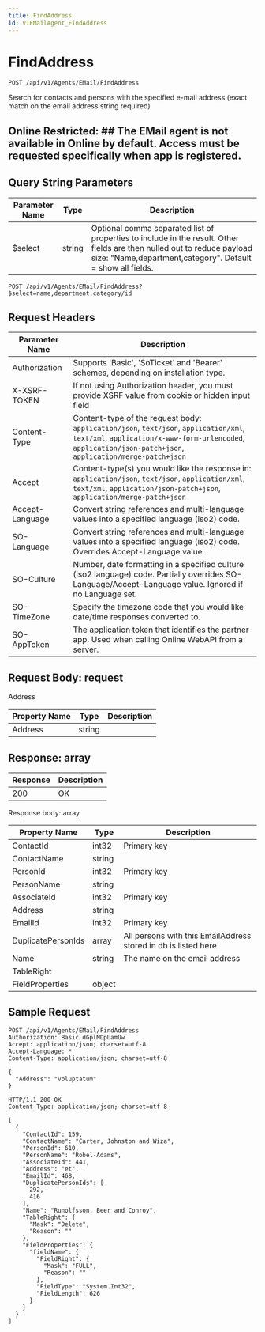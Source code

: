 ```yaml
---
title: FindAddress
id: v1EMailAgent_FindAddress
---
```


# FindAddress

```http
POST /api/v1/Agents/EMail/FindAddress
```

Search for contacts and persons with the specified e-mail address (exact match on the email address string required)



## Online Restricted: ## The EMail agent is not available in Online by default. Access must be requested specifically when app is registered.





## Query String Parameters

| Parameter Name | Type |  Description |
|----------------|------|--------------|
| $select | string |  Optional comma separated list of properties to include in the result. Other fields are then nulled out to reduce payload size: "Name,department,category". Default = show all fields. |

```http
POST /api/v1/Agents/EMail/FindAddress?$select=name,department,category/id
```


## Request Headers

| Parameter Name | Description |
|----------------|-------------|
| Authorization  | Supports 'Basic', 'SoTicket' and 'Bearer' schemes, depending on installation type. |
| X-XSRF-TOKEN   | If not using Authorization header, you must provide XSRF value from cookie or hidden input field |
| Content-Type | Content-type of the request body: `application/json`, `text/json`, `application/xml`, `text/xml`, `application/x-www-form-urlencoded`, `application/json-patch+json`, `application/merge-patch+json` |
| Accept         | Content-type(s) you would like the response in: `application/json`, `text/json`, `application/xml`, `text/xml`, `application/json-patch+json`, `application/merge-patch+json` |
| Accept-Language | Convert string references and multi-language values into a specified language (iso2) code. |
| SO-Language | Convert string references and multi-language values into a specified language (iso2) code. Overrides Accept-Language value. |
| SO-Culture | Number, date formatting in a specified culture (iso2 language) code. Partially overrides SO-Language/Accept-Language value. Ignored if no Language set. |
| SO-TimeZone | Specify the timezone code that you would like date/time responses converted to. |
| SO-AppToken | The application token that identifies the partner app. Used when calling Online WebAPI from a server. |

## Request Body: request  

Address 

| Property Name | Type |  Description |
|----------------|------|--------------|
| Address | string |  |


## Response: array



| Response | Description |
|----------------|-------------|
| 200 | OK |

Response body: array

| Property Name | Type |  Description |
|----------------|------|--------------|
| ContactId | int32 | Primary key |
| ContactName | string |  |
| PersonId | int32 | Primary key |
| PersonName | string |  |
| AssociateId | int32 | Primary key |
| Address | string |  |
| EmailId | int32 | Primary key |
| DuplicatePersonIds | array | All persons with this EmailAddress stored in db is listed here |
| Name | string | The name on the email address |
| TableRight |  |  |
| FieldProperties | object |  |

## Sample Request

```http!
POST /api/v1/Agents/EMail/FindAddress
Authorization: Basic dGplMDpUamUw
Accept: application/json; charset=utf-8
Accept-Language: *
Content-Type: application/json; charset=utf-8

{
  "Address": "voluptatum"
}
```

```http_
HTTP/1.1 200 OK
Content-Type: application/json; charset=utf-8

[
  {
    "ContactId": 159,
    "ContactName": "Carter, Johnston and Wiza",
    "PersonId": 610,
    "PersonName": "Robel-Adams",
    "AssociateId": 441,
    "Address": "et",
    "EmailId": 468,
    "DuplicatePersonIds": [
      292,
      416
    ],
    "Name": "Runolfsson, Beer and Conroy",
    "TableRight": {
      "Mask": "Delete",
      "Reason": ""
    },
    "FieldProperties": {
      "fieldName": {
        "FieldRight": {
          "Mask": "FULL",
          "Reason": ""
        },
        "FieldType": "System.Int32",
        "FieldLength": 626
      }
    }
  }
]
```